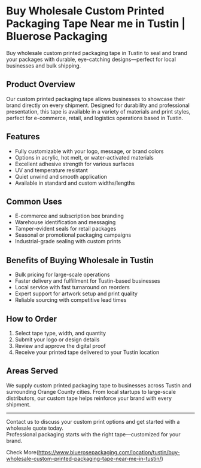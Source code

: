 # Buy Wholesale Custom Printed Packaging Tape Near me in Tustin | Bluerose Packaging

Buy wholesale custom printed packaging tape in Tustin to seal and brand your packages with durable, eye-catching designs—perfect for local businesses and bulk shipping.

## Product Overview

Our custom printed packaging tape allows businesses to showcase their brand directly on every shipment. Designed for durability and professional presentation, this tape is available in a variety of materials and print styles, perfect for e-commerce, retail, and logistics operations based in Tustin.

## Features

- Fully customizable with your logo, message, or brand colors  
- Options in acrylic, hot melt, or water-activated materials  
- Excellent adhesive strength for various surfaces  
- UV and temperature resistant  
- Quiet unwind and smooth application  
- Available in standard and custom widths/lengths

## Common Uses

- E-commerce and subscription box branding  
- Warehouse identification and messaging  
- Tamper-evident seals for retail packages  
- Seasonal or promotional packaging campaigns  
- Industrial-grade sealing with custom prints

## Benefits of Buying Wholesale in Tustin

- Bulk pricing for large-scale operations  
- Faster delivery and fulfillment for Tustin-based businesses  
- Local service with fast turnaround on reorders  
- Expert support for artwork setup and print quality  
- Reliable sourcing with competitive lead times

## How to Order

1. Select tape type, width, and quantity  
2. Submit your logo or design details  
3. Review and approve the digital proof  
4. Receive your printed tape delivered to your Tustin location

## Areas Served

We supply custom printed packaging tape to businesses across Tustin and surrounding Orange County cities. From local startups to large-scale distributors, our custom tape helps reinforce your brand with every shipment.

---

Contact us to discuss your custom print options and get started with a wholesale quote today.  
Professional packaging starts with the right tape—customized for your brand.

Check More(https://www.bluerosepackaging.com/location/tustin/buy-wholesale-custom-printed-packaging-tape-near-me-in-tustin/)
